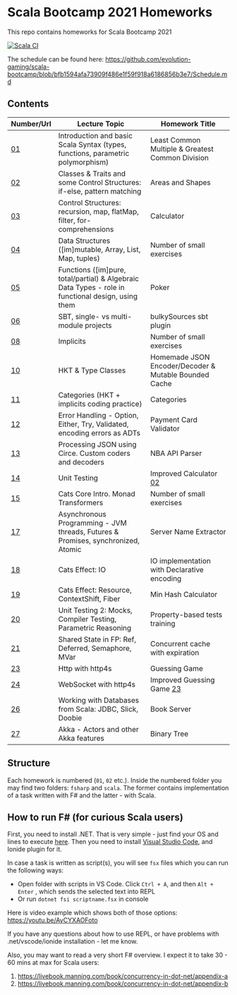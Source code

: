 # Scala Bootcamp 2021 Homeworks

This repo contains homeworks for Scala Bootcamp 2021

[![Scala CI](https://github.com/pintset/scala-bootcamp-homeworks/actions/workflows/bootcamp.yml/badge.svg)](https://github.com/pintset/scala-bootcamp-homeworks/actions/workflows/bootcamp.yml)

The schedule can be found here: https://github.com/evolution-gaming/scala-bootcamp/blob/bfb1594afa73909f486e1f59f918a6186856b3e7/Schedule.md

## Contents

| Number/Url | Lecture Topic                                                                                      | Homework Title                                        |
|------------|----------------------------------------------------------------------------------------------------|-------------------------------------------------------|
| [01](01)   | Introduction and basic Scala Syntax (types, functions, parametric polymorphism)                    | Least Common Multiple & Greatest Common Division      |
| [02](02)   | Classes & Traits and some Control Structures: if-else, pattern matching                            | Areas and Shapes                                      |
| [03](03)   | Control Structures: recursion, map, flatMap, filter, for-comprehensions                            | Calculator                                            |
| [04](04)   | Data Structures ([im]mutable, Array, List, Map, tuples)                                            | Number of small exercises                             |
| [05](05)   | Functions ([im]pure, total/partial) & Algebraic Data Types - role in functional design, using them | Poker                                                 |
| [06](06)   | SBT, single- vs multi-module projects                                                              | bulkySources sbt plugin                               |
| [08](08)   | Implicits                                                                                          | Number of small exercises                             |
| [10](10)   | HKT & Type Classes                                                                                 | Homemade JSON Encoder/Decoder & Mutable Bounded Cache |
| [11](11)   | Categories (HKT + implicits coding practice)                                                       | Categories                                            |
| [12](12)   | Error Handling - Option, Either, Try, Validated, encoding errors as ADTs                           | Payment Card Validator                                |
| [13](13)   | Processing JSON using Circe. Custom coders and decoders                                            | NBA API Parser                                        |
| [14](14)   | Unit Testing                                                                                       | Improved Calculator [02](02)                          |
| [15](15)   | Cats Core Intro. Monad Transformers                                                                | Number of small exercises                             |
| [17](17)   | Asynchronous Programming - JVM threads, Futures & Promises, synchronized, Atomic                   | Server Name Extractor                                 |
| [18](18)   | Cats Effect: IO                                                                                    | IO implementation with Declarative encoding           |
| [19](19)   | Cats Effect: Resource, ContextShift, Fiber                                                         | Min Hash Calculator                                   |
| [20](20)   | Unit Testing 2: Mocks, Compiler Testing, Parametric Reasoning                                      | Property-based tests training                         |
| [21](21)   | Shared State in FP: Ref, Deferred, Semaphore, MVar                                                 | Concurrent cache with expiration                      |
| [23](23)   | Http with http4s                                                                                   | Guessing Game                                         |
| [24](24)   | WebSocket with http4s                                                                              | Improved Guessing Game [23](23)                       |
| [26](26)   | Working with Databases from Scala: JDBC, Slick, Doobie                                             | Book Server                                           |
| [27](27)   | Akka - Actors and other Akka features                                                              | Binary Tree                                           |

## Structure

Each homework is numbered (`01`, `02` etc.). Inside the numbered folder you may find two folders: `fsharp` and `scala`. The former contains implementation of a task written with F# and the latter - with Scala.

## How to run F# (for curious Scala users)

First, you need to install .NET. That is very simple - just find your OS and lines to execute [here](https://docs.microsoft.com/en-us/dotnet/core/install/). Then you need to install [Visual Studio Code](https://code.visualstudio.com/), and Ionide plugin for it.

In case a task is written as script(s), you will see `fsx` files which you can run the following ways:

- Open folder with scripts in VS Code. Click `Ctrl + A`, and then `Alt + Enter` , which sends the selected text into REPL
- Or run `dotnet fsi scriptname.fsx` in console

Here is video example which shows both of those options: https://youtu.be/AyCYXAOFoto

If you have any questions about how to use REPL, or have problems with .net/vscode/ionide installation - let me know.

Also, you may want to read a very short F# overview. I expect it to take 30 - 60 mins at max for Scala users:

1. https://livebook.manning.com/book/concurrency-in-dot-net/appendix-a
2. https://livebook.manning.com/book/concurrency-in-dot-net/appendix-b

